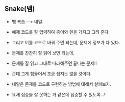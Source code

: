 ## Snake(뱀)

- 뱀 복습 --> 내일.

- 예제 코드를 잘 입력하여 종이와 펜을 가지고 그려 준다.

- 그리고 이를 코드로 바꿔 주면 되는데, 문제에 정보가 다 있다.

- 문제를 찬찬히 잘 읽어 보면 되는데,
- 문제를 잘 읽고 그대로 따라해주면 끝나는 문제!!

- 근데 그게 힘들어서 조금 쉽지는 않을 것이다.

- 내일은 문제를 코드로 구현하는 방법에 대해서 살펴보자.

- 요새 집중을 잘 못하는 거 같은데 집중할 수 있도록...!

